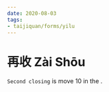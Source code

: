 ```yaml
---
date: 2020-08-03
tags:
- taijiquan/forms/yilu
---
```


# 再收 Zài Shōu

`Second closing` is move 10 in the <yilu>.
